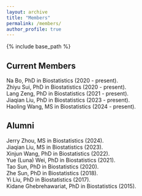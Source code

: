 ```yaml
---
layout: archive
title: "Members"
permalink: /members/
author_profile: true
---
```


{% include base_path %}

## Current Members

Na Bo, PhD in Biostatistics (2020 - present).    
Zhiyu Sui, PhD in Biostatistics (2020 - present).    
Lang Zeng, PhD in Biostatistics (2021 - present).    
Jiaqian Liu, PhD in Biostatistics (2023 - present).   
Haoling Wang, MS in Biostatistics (2024 - present).    

## Alumni

Jerry Zhou, MS in Biostatistics (2024).  
Jiaqian Liu, MS in Biostatistics (2023).  
Xinjun Wang, PhD in Biostatistics (2022).  
Yue (Luna) Wei, PhD in Biostatistics (2021).  
Tao Sun, PhD in Biostatistics (2020).  
Zhe Sun, PhD in Biostatistics (2018).  
Yi Liu, PhD in Biostatistics (2017).  
Kidane Ghebrehawariat, PhD in Biostatistics (2015).  
